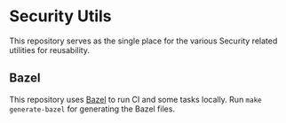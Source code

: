 # Security Utils

This repository serves as the single place for the various Security related utilities for reusability.

## Bazel

This repository uses [Bazel](https://bazel.build/) to run CI and some tasks locally. Run `make generate-bazel` for generating the Bazel files.

